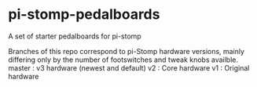 # pi-stomp-pedalboards
A set of starter pedalboards for pi-stomp

Branches of this repo correspond to pi-Stomp hardware versions, mainly differing only by the number of footswitches and tweak knobs availble.
master : v3 hardware (newest and default)
v2 : Core hardware
v1 : Original hardware
